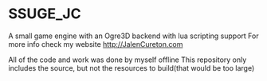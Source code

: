 # SSUGE_JC
A small game engine with an Ogre3D backend with lua scripting support
For more info check my website http://JalenCureton.com

All of the code and work was done by myself offline
This repository only includes the source, but not the resources to build(that would be too large)
